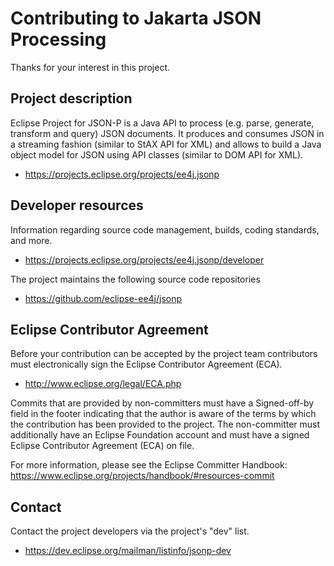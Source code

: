 # Contributing to Jakarta JSON Processing

Thanks for your interest in this project.

## Project description

Eclipse Project for JSON-P is a Java API to process (e.g. parse, generate,
transform and query) JSON documents. It produces and consumes JSON in a
streaming fashion (similar to StAX API for XML) and allows to build a Java
object model for JSON using API classes (similar to DOM API for XML).

* https://projects.eclipse.org/projects/ee4j.jsonp

## Developer resources

Information regarding source code management, builds, coding standards, and
more.

* https://projects.eclipse.org/projects/ee4j.jsonp/developer

The project maintains the following source code repositories

* https://github.com/eclipse-ee4j/jsonp

## Eclipse Contributor Agreement

Before your contribution can be accepted by the project team contributors must
electronically sign the Eclipse Contributor Agreement (ECA).

* http://www.eclipse.org/legal/ECA.php

Commits that are provided by non-committers must have a Signed-off-by field in
the footer indicating that the author is aware of the terms by which the
contribution has been provided to the project. The non-committer must
additionally have an Eclipse Foundation account and must have a signed Eclipse
Contributor Agreement (ECA) on file.

For more information, please see the Eclipse Committer Handbook:
https://www.eclipse.org/projects/handbook/#resources-commit

## Contact

Contact the project developers via the project's "dev" list.

* https://dev.eclipse.org/mailman/listinfo/jsonp-dev
